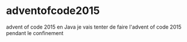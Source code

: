# adventofcode2015
advent of code 2015 en Java
je vais tenter de faire l'advent of code 2015 pendant le confinement
